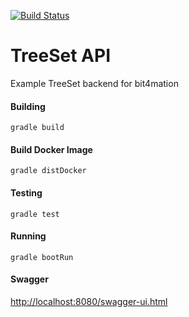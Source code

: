 [![Build Status](https://travis-ci.com/harmony1358/treeset.svg?branch=master)](https://travis-ci.com/harmony1358/treeset)

# TreeSet API

Example TreeSet backend for bit4mation 

#### Building

`gradle build`

#### Build Docker Image

`gradle distDocker`

#### Testing

`gradle test`

#### Running

`gradle bootRun`

#### Swagger
[http://localhost:8080/swagger-ui.html](http://localhost:8080/swagger-ui.html)


